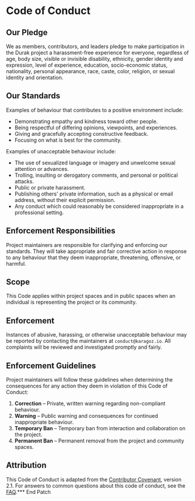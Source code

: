 # Code of Conduct

## Our Pledge

We as members, contributors, and leaders pledge to make participation in the Durak project a harassment-free experience for everyone, regardless of age, body size, visible or invisible disability, ethnicity, gender identity and expression, level of experience, education, socio-economic status, nationality, personal appearance, race, caste, color, religion, or sexual identity and orientation.

## Our Standards

Examples of behaviour that contributes to a positive environment include:

- Demonstrating empathy and kindness toward other people.
- Being respectful of differing opinions, viewpoints, and experiences.
- Giving and gracefully accepting constructive feedback.
- Focusing on what is best for the community.

Examples of unacceptable behaviour include:

- The use of sexualized language or imagery and unwelcome sexual attention or advances.
- Trolling, insulting or derogatory comments, and personal or political attacks.
- Public or private harassment.
- Publishing others' private information, such as a physical or email address, without their explicit permission.
- Any conduct which could reasonably be considered inappropriate in a professional setting.

## Enforcement Responsibilities

Project maintainers are responsible for clarifying and enforcing our standards. They will take appropriate and fair corrective action in response to any behaviour that they deem inappropriate, threatening, offensive, or harmful.

## Scope

This Code applies within project spaces and in public spaces when an individual is representing the project or its community.

## Enforcement

Instances of abusive, harassing, or otherwise unacceptable behaviour may be reported by contacting the maintainers at `conduct@karagoz.io`. All complaints will be reviewed and investigated promptly and fairly.

## Enforcement Guidelines

Project maintainers will follow these guidelines when determining the consequences for any action they deem in violation of this Code of Conduct:

1. **Correction** – Private, written warning regarding non-compliant behaviour.
2. **Warning** – Public warning and consequences for continued inappropriate behaviour.
3. **Temporary Ban** – Temporary ban from interaction and collaboration on the project.
4. **Permanent Ban** – Permanent removal from the project and community spaces.

## Attribution

This Code of Conduct is adapted from the [Contributor Covenant](https://www.contributor-covenant.org/), version 2.1. For answers to common questions about this code of conduct, see the [FAQ](https://www.contributor-covenant.org/faq).*** End Patch
